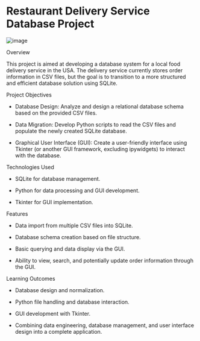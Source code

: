 # Restaurant Delivery Service Database Project

![image](https://www.synergysuite.com/wp-content/uploads/2023/07/restaurant-food-delivery-2-1024x576.jpg)

Overview

This project is aimed at developing a database system for a local food delivery service in the USA. The delivery service currently stores order information in CSV files, but the goal is to transition to a more structured and efficient database solution using SQLite.

Project Objectives

* Database Design: Analyze and design a relational database schema based on the provided CSV files.

* Data Migration: Develop Python scripts to read the CSV files and populate the newly created SQLite database.

* Graphical User Interface (GUI): Create a user-friendly interface using Tkinter (or another GUI framework, excluding ipywidgets) to interact with the database.

Technologies Used

* SQLite for database management.

* Python for data processing and GUI development.

* Tkinter for GUI implementation.

Features

* Data import from multiple CSV files into SQLite.

* Database schema creation based on file structure.

* Basic querying and data display via the GUI.

* Ability to view, search, and potentially update order information through the GUI.

Learning Outcomes

* Database design and normalization.

* Python file handling and database interaction.

* GUI development with Tkinter.

* Combining data engineering, database management, and user interface design into a complete application.
